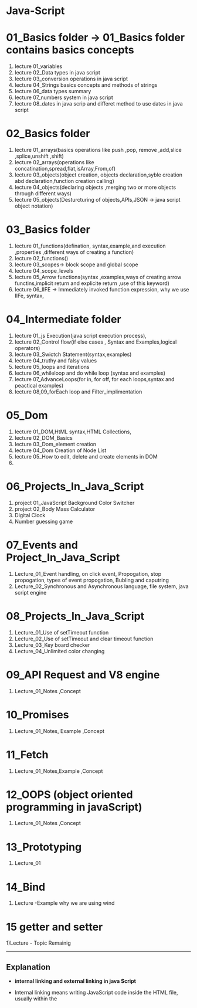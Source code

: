 # Java-Script

# 01_Basics folder -> 01_Basics folder contains basics concepts 
1) lecture 01_variables
2) lecture 02_Data types in java script
3) lecture 03_conversion operations in java script
4) lecture 04_Strings basics concepts and methods of strings 
5) lecture 06_data types summary
6) lecture 07_numbers system in java script 
7) lecture 08_dates in java scrip and differet method to use dates in java script

# 02_Basics folder
1) lecture 01_arrays(basics operations like push ,pop, remove ,add,slice ,splice,unshift ,shift)
2) lecture 02_arrays(operations like concatination,spread,flat,isArray,From,of)
3) lecture 03_objects(object creation, objects declaration,syble creation abd declaration,function creation calling)
4) lecture 04_objects(declaring objects ,merging two or more objects through different ways)
5) lecture 05_objects(Desturcturing of objects,APIs,JSON -> java script object notation)

# 03_Basics folder
1) lecture 01_functions(defination, syntax,example,and execution ,properties ,different ways of creating a function)
2) lecture 02_functions()
3) lecture 03_scopes-> block scope and global scope
4) lecture 04_scope_levels
5) lecture 05_Arrow functions(syntax ,examples,ways of creating arrow functins,implicit return and explicite return ,use of this keyword)
6) lecture 06_IIFE -> Immediately invoked function expression, why we use IIFe, syntax,
   
# 04_Intermediate folder
1) lecture 01_js Execution(java script execution process),
2) lecture 02_Control flow(if else cases , Syntax and Examples,logical operators)
4) lecture 03_Swictch Statement(syntax,examples)
5) lecture 04_truthy and falsy values
6) lecture 05_loops and iterations
7) lecture 06_whileloop and do while loop (syntax and examples)
8) lecture 07_AdvanceLoops(for in, for off, for each loops,syntax and peactical examples)
9) lecture 08,09_forEach loop and Filter_implimentation

# 05_Dom 
1) lecture 01_DOM,HtML syntax,HTML Collections,
2) lecture 02_DOM_Basics
3) lecture 03_Dom_element creation
4) lecture 04_Dom Creation of Node List
5) lecture 05_How to edit, delete and create elements in DOM
6) 

# 06_Projects_In_Java_Script
1) project 01_JavaScript Background Color Switcher
2) project 02_Body Mass Calculator
3) Digital Clock
4) Number guessing game

# 07_Events and Project_In_Java_Script
1) Lecture_01_Event handling, on click event, Propogation, stop propogation, types of event propogation, Bubling and caputring
2) Lecture_02_Synchronous and Asynchronous language, file system, java script engine 

# 08_Projects_In_Java_Script
1) Lecture_01_Use of setTimeout function
2) Lecture_02_Use of setTimeout and clear timeout  function
3) Lecture_03_Key board checker
3) Lecture_04_Unlimited color changing

 # 09_API Request and V8 engine
 1) Lecture_01_Notes ,Concept
    
 # 10_Promises
 1) Lecture_01_Notes, Example ,Concept
    
 # 11_Fetch
 1) Lecture_01_Notes,Example ,Concept
    
 # 12_OOPS (object oriented programming in javaScript)
 1) Lecture_01_Notes ,Concept
    
 # 13_Prototyping
 1) Lecture_01

 # 14_Bind
 1) Lecture -Example why we are using wind
 # 15 getter and setter
 1)Lecture - Topic Remainig

 
---
## Explanation
- **internal linking and external linking in java Script**

- Internal linking means writing JavaScript code inside the HTML file, usually within the <script> tag.

- external linking means writing javaScript code in  a separate .js file and linking it to the HTML using <script src="...">
- 
![alt text](image.png)

---     
## variable in java Script

- Variables  
- var
- DataType varName =value: strongly type languages like java, C++, and c

- java script is loosely type language it does not have data types and in this types of languages dynamically  data types will be assigned

- we don't have to assign data type to java script it automatically assign data type to variables according to which type of data we are assigning to a particular variable
--- 
- **variable naming convention**
- firstname
- first_name
- FirstName
- firstName
- firstName(camel casing is more preferable)
- 

- ** Invalid naming convention**
- 1age it is invalid way
- 5firstname it is also a invalid way
- #name it is also a invalid way
---
# three variables in javascript
- var - Scope of var key word is global
- const - const is used when we don't have to  update the value of a variable again and again

- **let**- this key word is used when we have to re initialized the values of variables (the scope of let variable  is local)
![alt text](image-1.png)

this will gave an error
![alt text](image-2.png)

- **const**- we preferred to use it when the value of a variable is initialized only once (scope of the variable is local) or we cannot resign the value of the variables
- we have to assign value to a const variable we can not left it without assigning a value

![alt text](image-3.png)
---

